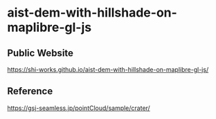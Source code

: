 # aist-dem-with-hillshade-on-maplibre-gl-js
## Public Website
https://shi-works.github.io/aist-dem-with-hillshade-on-maplibre-gl-js/

## Reference
https://gsj-seamless.jp/pointCloud/sample/crater/
